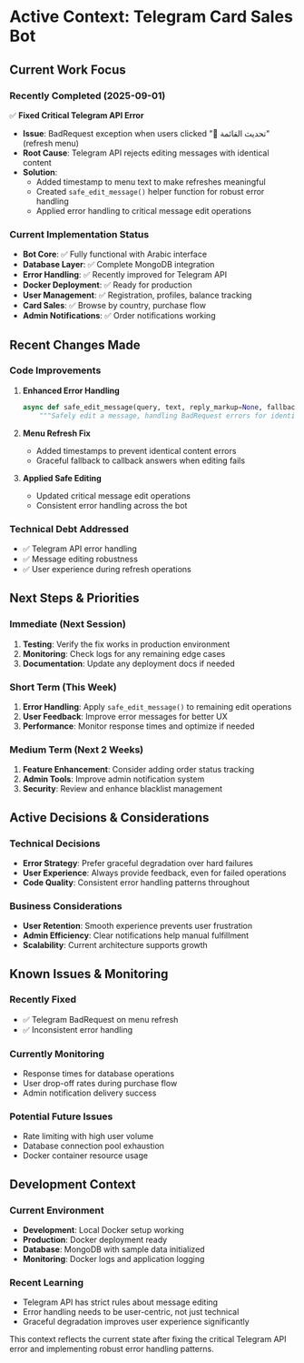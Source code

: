 # Active Context: Telegram Card Sales Bot

## Current Work Focus

### Recently Completed (2025-09-01)
✅ **Fixed Critical Telegram API Error**
- **Issue**: BadRequest exception when users clicked "🔄 تحديث القائمة" (refresh menu)
- **Root Cause**: Telegram API rejects editing messages with identical content
- **Solution**: 
  - Added timestamp to menu text to make refreshes meaningful
  - Created `safe_edit_message()` helper function for robust error handling
  - Applied error handling to critical message edit operations

### Current Implementation Status
- **Bot Core**: ✅ Fully functional with Arabic interface
- **Database Layer**: ✅ Complete MongoDB integration
- **Error Handling**: ✅ Recently improved for Telegram API
- **Docker Deployment**: ✅ Ready for production
- **User Management**: ✅ Registration, profiles, balance tracking
- **Card Sales**: ✅ Browse by country, purchase flow
- **Admin Notifications**: ✅ Order notifications working

## Recent Changes Made

### Code Improvements
1. **Enhanced Error Handling**
   ```python
   async def safe_edit_message(query, text, reply_markup=None, fallback_answer="تم التحديث ✅"):
       """Safely edit a message, handling BadRequest errors for identical content"""
   ```

2. **Menu Refresh Fix**
   - Added timestamps to prevent identical content errors
   - Graceful fallback to callback answers when editing fails

3. **Applied Safe Editing**
   - Updated critical message edit operations
   - Consistent error handling across the bot

### Technical Debt Addressed
- ✅ Telegram API error handling
- ✅ Message editing robustness
- ✅ User experience during refresh operations

## Next Steps & Priorities

### Immediate (Next Session)
1. **Testing**: Verify the fix works in production environment
2. **Monitoring**: Check logs for any remaining edge cases
3. **Documentation**: Update any deployment docs if needed

### Short Term (This Week)
1. **Error Handling**: Apply `safe_edit_message()` to remaining edit operations
2. **User Feedback**: Improve error messages for better UX
3. **Performance**: Monitor response times and optimize if needed

### Medium Term (Next 2 Weeks)
1. **Feature Enhancement**: Consider adding order status tracking
2. **Admin Tools**: Improve admin notification system
3. **Security**: Review and enhance blacklist management

## Active Decisions & Considerations

### Technical Decisions
- **Error Strategy**: Prefer graceful degradation over hard failures
- **User Experience**: Always provide feedback, even for failed operations
- **Code Quality**: Consistent error handling patterns throughout

### Business Considerations
- **User Retention**: Smooth experience prevents user frustration
- **Admin Efficiency**: Clear notifications help manual fulfillment
- **Scalability**: Current architecture supports growth

## Known Issues & Monitoring

### Recently Fixed
- ✅ Telegram BadRequest on menu refresh
- ✅ Inconsistent error handling

### Currently Monitoring
- Response times for database operations
- User drop-off rates during purchase flow
- Admin notification delivery success

### Potential Future Issues
- Rate limiting with high user volume
- Database connection pool exhaustion
- Docker container resource usage

## Development Context

### Current Environment
- **Development**: Local Docker setup working
- **Production**: Docker deployment ready
- **Database**: MongoDB with sample data initialized
- **Monitoring**: Docker logs and application logging

### Recent Learning
- Telegram API has strict rules about message editing
- Error handling needs to be user-centric, not just technical
- Graceful degradation improves user experience significantly

This context reflects the current state after fixing the critical Telegram API error and implementing robust error handling patterns.

